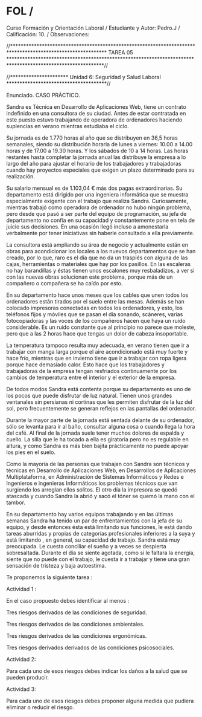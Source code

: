 # FOL / 
Curso Formación y Orientación Laboral / 
Estudiante y Autor: Pedro.J / 
Calificación: 10. / 
Observaciones: 
 
//************************************************************************************************************
                                               TAREA 05
************************************************************************************************************//

//********************** Unidad 6: Seguridad y Salud Laboral **************************************//

Enunciado.
CASO PRÁCTICO.

Sandra es Técnica en Desarrollo de Aplicaciones Web, tiene un contrato indefinido en una consultora de su ciudad. Antes de estar contratada en este puesto estuvo trabajando de operadora de ordenadores haciendo suplencias en verano mientras estudiaba el ciclo.

Su jornada es de 1.770 horas al año que se distribuyen en 36,5 horas semanales, siendo su distribución horaria de lunes a viernes: 10.00 a 14.00 horas y de 17.00 a 19.30 horas. Y los sábados de 10 a 14 horas. Las horas restantes hasta completar la jornada anual las distribuye la empresa a lo largo del año para ajustar el horario de los trabajadores y trabajadoras cuando hay proyectos especiales que exigen un plazo determinado para su realización.

Su salario mensual es de 1.103,04 € más dos pagas extraordinarias. Su departamento está dirigido por una ingeniera informática que se muestra especialmente exigente con el trabajo que realiza Sandra. Curiosamente, mientras trabajó como operadora de ordenador no hubo ningún problema, pero desde que pasó a ser parte del equipo de programación, su jefa de departamento no confía en su capacidad y constantemente pone en tela de juicio sus decisiones. En una ocasión llegó incluso a amonestarla verbalmente por tener iniciativas sin haberle consultado a ella previamente.

La consultora está ampliando su área de negocio y actualmente están en obras para acondicionar los locales a los nuevos departamentos que se han creado, por lo que, raro es el día que no da un traspiés con alguna de las cajas, herramientas o materiales que hay por los pasillos. En las escaleras no hay barandillas y éstas tienen unos escalones muy resbaladizos, a ver si con las nuevas obras solucionan este problema, porque más de un compañero o compañera se ha caído por esto.

En su departamento hace unos meses que los cables que unen todos los ordenadores están tirados por el suelo entre las mesas. Además se han colocado impresoras conectadas en todos los ordenadores, y esto, los teléfonos fijos y móviles que se pasan el día sonando, scáneres, varias fotocopiadoras y las voces de los compañeros hacen que haya un ruido considerable. Es un ruido constante que al principio no parece que moleste, pero que a las 2 horas hace que tengas un dolor de cabeza insoportable.

La temperatura tampoco resulta muy adecuada, en verano tienen que ir a trabajar con manga larga porque el aire acondicionado está muy fuerte y hace frío, mientras que en invierno tiene que ir a trabajar con ropa ligera porque hace demasiado calor. Esto hace que los trabajadores y trabajadoras de la empresa tengan resfriados continuamente por los cambios de temperatura entre el interior y el exterior de la empresa.

De todos modos Sandra está contenta porque su departamento es uno de los pocos que puede disfrutar de luz natural. Tienen unos grandes ventanales sin persianas ni cortinas que les permiten disfrutar de la luz del sol, pero frecuentemente se generan reflejos en las pantallas del ordenador.

Durante la mayor parte de la jornada está sentada delante de su ordenador, sólo se levanta para ir al baño, consultar alguna cosa o cuando llega la hora del café. Al final de la jornada suele tener muchos dolores de espalda y cuello. La silla que le ha tocado a ella es giratoria pero no es regulable en altura, y como Sandra es más bien bajita prácticamente no puede apoyar los pies en el suelo.

Como la mayoría de las personas que trabajan con Sandra son técnicos y técnicas en Desarrollo de Aplicaciones Web, en Desarrollos de Aplicaciones Multiplataforma, en Administración de Sistemas Informáticos y Redes e Ingenieros e ingenieras Informáticos los problemas técnicos que van surgiendo los arreglan ellos solitos. El otro día la impresora se quedó atascada y cuando Sandra la abrió y sacó el tóner se quemó la mano con el tambor.

En su departamento hay varios equipos trabajando y en las últimas semanas Sandra ha tenido un par de enfrentamientos con la jefa de su equipo, y desde entonces ésta está limitando sus funciones, le está dando tareas aburridas y propias de categorías profesionales inferiores a la suya y está limitando , en general, su capacidad de trabajo. Sandra está muy preocupada. Le cuesta conciliar el sueño y a veces se despierta sobresaltada. Durante el día se siente agotada, como si le faltara la energía, siente que no puede con el trabajo, le cuesta ir a trabajar y tiene una gran sensación de tristeza y baja autoestima.

Te proponemos la siguiente tarea :

Actividad 1 :

En el caso propuesto debes identificar al menos :

Tres riesgos derivados de las condiciones de seguridad.

Tres riesgos derivados de las condiciones ambientales.

Tres riesgos derivados de las condiciones ergonómicas.

Tres riesgos derivados derivados de las condiciones psicosociales.

Actividad 2:

Para cada uno de esos riesgos debes indicar los daños a la salud que se pueden producir.

Actividad 3:

Para cada uno de esos riesgos debes proponer alguna medida que pudiera eliminar o reducir el riesgo.

